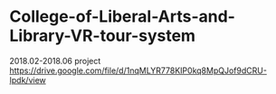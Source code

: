 # College-of-Liberal-Arts-and-Library-VR-tour-system
2018.02-2018.06 project
https://drive.google.com/file/d/1nqMLYR778KIP0kq8MpQJof9dCRU-Ipdk/view
